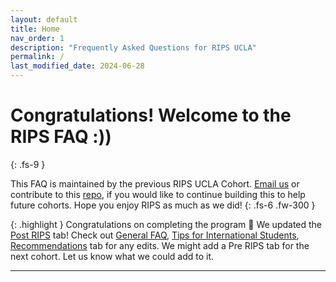 ```yaml
---
layout: default
title: Home
nav_order: 1
description: "Frequently Asked Questions for RIPS UCLA"
permalink: /
last_modified_date: 2024-06-28
---
```


# Congratulations! Welcome to the RIPS FAQ :\)\)
{: .fs-9 }

This FAQ is maintained by the previous RIPS UCLA Cohort. [Email us](mailto:uclarips2023photos@gmail.com) or contribute to this [repo](https://github.com/rips-ucla-2023/rips-faq), if you would like to continue building this to help future cohorts. Hope you enjoy RIPS as much as we did!
{: .fs-6 .fw-300 }


{: .highlight }
Congratulations on completing the program 🎉 We updated the [Post RIPS](https://rips-ucla-2023.github.io/rips-faq/docs/post-RIPS/) tab! Check out [General FAQ](https://rips-ucla-2023.github.io/rips-faq/docs/general/), [Tips for International Students](https://rips-ucla-2023.github.io/rips-faq/docs/international-students/), [Recommendations](https://rips-ucla-2023.github.io/rips-faq/docs/recommendations/) tab for any edits. We might add a Pre RIPS tab for the next cohort. Let us know what we could add to it.

----

